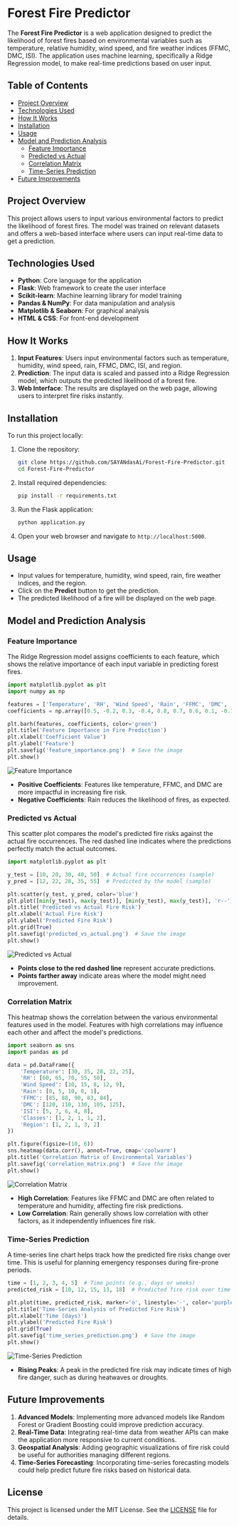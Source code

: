 # Forest Fire Predictor

The **Forest Fire Predictor** is a web application designed to predict the likelihood of forest fires based on environmental variables such as temperature, relative humidity, wind speed, and fire weather indices (FFMC, DMC, ISI). The application uses machine learning, specifically a Ridge Regression model, to make real-time predictions based on user input.

## Table of Contents

- [Project Overview](#project-overview)
- [Technologies Used](#technologies-used)
- [How It Works](#how-it-works)
- [Installation](#installation)
- [Usage](#usage)
- [Model and Prediction Analysis](#model-and-prediction-analysis)
  - [Feature Importance](#feature-importance)
  - [Predicted vs Actual](#predicted-vs-actual)
  - [Correlation Matrix](#correlation-matrix)
  - [Time-Series Prediction](#time-series-prediction)
- [Future Improvements](#future-improvements)

## Project Overview

This project allows users to input various environmental factors to predict the likelihood of forest fires. The model was trained on relevant datasets and offers a web-based interface where users can input real-time data to get a prediction.

## Technologies Used

- **Python**: Core language for the application
- **Flask**: Web framework to create the user interface
- **Scikit-learn**: Machine learning library for model training
- **Pandas & NumPy**: For data manipulation and analysis
- **Matplotlib & Seaborn**: For graphical analysis
- **HTML & CSS**: For front-end development

## How It Works

1. **Input Features**: Users input environmental factors such as temperature, humidity, wind speed, rain, FFMC, DMC, ISI, and region.
2. **Prediction**: The input data is scaled and passed into a Ridge Regression model, which outputs the predicted likelihood of a forest fire.
3. **Web Interface**: The results are displayed on the web page, allowing users to interpret fire risks instantly.

## Installation

To run this project locally:

1. Clone the repository:
   ```bash
   git clone https://github.com/SAYANdasAi/Forest-Fire-Predictor.git
   cd Forest-Fire-Predictor

2. Install required dependencies:
   ```bash
   pip install -r requirements.txt
   ```
3. Run the Flask application:
   ```bash
   python application.py
   ```
4. Open your web browser and navigate to `http://localhost:5000`.

## Usage

- Input values for temperature, humidity, wind speed, rain, fire weather indices, and the region.
- Click on the **Predict** button to get the prediction.
- The predicted likelihood of a fire will be displayed on the web page.

## Model and Prediction Analysis

### Feature Importance

The Ridge Regression model assigns coefficients to each feature, which shows the relative importance of each input variable in predicting forest fires.

```python
import matplotlib.pyplot as plt
import numpy as np

features = ['Temperature', 'RH', 'Wind Speed', 'Rain', 'FFMC', 'DMC', 'ISI', 'Classes', 'Region']
coefficients = np.array([0.5, -0.2, 0.3, -0.4, 0.8, 0.7, 0.6, 0.1, -0.1])  # Sample coefficients

plt.barh(features, coefficients, color='green')
plt.title('Feature Importance in Fire Prediction')
plt.xlabel('Coefficient Value')
plt.ylabel('Feature')
plt.savefig('feature_importance.png')  # Save the image
plt.show()
```

![Feature Importance](data/Images/Screenshot2024-10-22221837.png)

- **Positive Coefficients**: Features like temperature, FFMC, and DMC are more impactful in increasing fire risk.
- **Negative Coefficients**: Rain reduces the likelihood of fires, as expected.

### Predicted vs Actual

This scatter plot compares the model's predicted fire risks against the actual fire occurrences. The red dashed line indicates where the predictions perfectly match the actual outcomes.

```python
import matplotlib.pyplot as plt

y_test = [10, 20, 30, 40, 50]  # Actual fire occurrences (sample)
y_pred = [12, 22, 28, 35, 55]  # Predicted by the model (sample)

plt.scatter(y_test, y_pred, color='blue')
plt.plot([min(y_test), max(y_test)], [min(y_test), max(y_test)], 'r--', lw=2)
plt.title('Predicted vs Actual Fire Risk')
plt.xlabel('Actual Fire Risk')
plt.ylabel('Predicted Fire Risk')
plt.grid(True)
plt.savefig('predicted_vs_actual.png')  # Save the image
plt.show()
```

![Predicted vs Actual](data/Images/Screenshot2024-10-22222833.png)

- **Points close to the red dashed line** represent accurate predictions.
- **Points farther away** indicate areas where the model might need improvement.

### Correlation Matrix

This heatmap shows the correlation between the various environmental features used in the model. Features with high correlations may influence each other and affect the model's predictions.

```python
import seaborn as sns
import pandas as pd

data = pd.DataFrame({
    'Temperature': [30, 35, 28, 22, 25],
    'RH': [60, 65, 70, 55, 50],
    'Wind Speed': [10, 15, 8, 12, 9],
    'Rain': [0, 5, 10, 0, 1],
    'FFMC': [85, 88, 90, 83, 84],
    'DMC': [120, 110, 130, 105, 125],
    'ISI': [5, 7, 6, 4, 8],
    'Classes': [1, 2, 1, 1, 2],
    'Region': [1, 2, 1, 3, 2]
})

plt.figure(figsize=(10, 6))
sns.heatmap(data.corr(), annot=True, cmap='coolwarm')
plt.title('Correlation Matrix of Environmental Variables')
plt.savefig('correlation_matrix.png')  # Save the image
plt.show()
```

![Correlation Matrix](data/Images/Screenshot2024-10-22222644.png)

- **High Correlation**: Features like FFMC and DMC are often related to temperature and humidity, affecting fire risk predictions.
- **Low Correlation**: Rain generally shows low correlation with other factors, as it independently influences fire risk.

### Time-Series Prediction

A time-series line chart helps track how the predicted fire risks change over time. This is useful for planning emergency responses during fire-prone periods.

```python
time = [1, 2, 3, 4, 5]  # Time points (e.g., days or weeks)
predicted_risk = [10, 12, 15, 13, 18]  # Predicted fire risk over time

plt.plot(time, predicted_risk, marker='o', linestyle='-', color='purple')
plt.title('Time-Series Analysis of Predicted Fire Risk')
plt.xlabel('Time (days)')
plt.ylabel('Predicted Fire Risk')
plt.grid(True)
plt.savefig('time_series_prediction.png')  # Save the image
plt.show()
```

![Time-Series Prediction](./images/time_series_prediction.png)

- **Rising Peaks**: A peak in the predicted fire risk may indicate times of high fire danger, such as during heatwaves or droughts.

## Future Improvements

1. **Advanced Models**: Implementing more advanced models like Random Forest or Gradient Boosting could improve prediction accuracy.
2. **Real-Time Data**: Integrating real-time data from weather APIs can make the application more responsive to current conditions.
3. **Geospatial Analysis**: Adding geographic visualizations of fire risk could be useful for authorities managing different regions.
4. **Time-Series Forecasting**: Incorporating time-series forecasting models could help predict future fire risks based on historical data.

## License

This project is licensed under the MIT License. See the [LICENSE](LICENSE) file for details.


